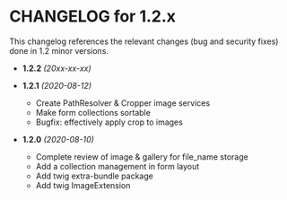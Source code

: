 CHANGELOG for 1.2.x
===================

This changelog references the relevant changes (bug and security fixes) done
in 1.2 minor versions.

* **1.2.2** *(20xx-xx-xx)*


* **1.2.1** *(2020-08-12)*
    * Create PathResolver & Cropper image services
    * Make form collections sortable
    * Bugfix: effectively apply crop to images

* **1.2.0** *(2020-08-10)*
    * Complete review of image & gallery for file_name storage
    * Add a collection management in form layout
    * Add twig extra-bundle package
    * Add twig ImageExtension


